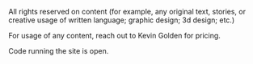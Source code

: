 All rights reserved on content (for example, any original text, stories, or creative usage of written language; graphic design; 3d design; etc.)

For usage of any content, reach out to Kevin Golden for pricing.

Code running the site is open.
